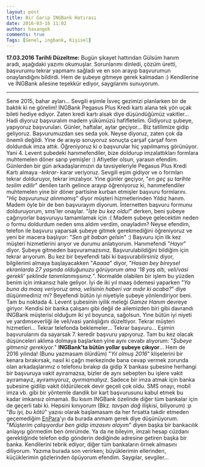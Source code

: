 ```yaml
---
layout: post
title: Bir Garip INGBank Hatırası
date: 2016-03-16 11:02
author: hasangok
comments: true
Tags: [Genel, ingbank, Kişisel]
---
```

**17.03.2016 Tarihli Düzeltme:** Bugün şikayet hattından Gülsüm hanım aradı, aşağıdaki yazımı okumuşlar. Sorunlarımı dinledi, çözüm üretti, başvurumu tekrar yapmamı sağladı ve en son arayıp başvurumun onaylandığını bildirdi. Hem de şubeye gitmeye gerek kalmadan :) Kendilerine  ve INGBank ailesine teşekkür ediyor, saygılarımı sunuyorum.
___
Sene 2015, bahar ayları... Sevgili eşimle İsveç gezimizi planlarken bir de baktık ki ne görelim! INGBank Pegasus Plus Kredi kartı alana tek yön uçak bileti hediye ediyor. Zaten kredi kartı alsak diye düşündüğümüz vakitler... Hadi diyoruz başvuralım madem yükümüzü hafifletelim.
Gidiyoruz şubeye, yapıyoruz başvuruları. Günler, haftalar, aylar geçiyor... Biz tatilimize gidip geliyoruz. Başvurumuzdan ses seda yok. Neyse diyoruz, zaten çok da önemli değildi. Yine de arayıp soruyoruz sonuçta çarşaf çarşaf form doldurduk imza attık. Öğreniyoruz ki o başvurular hiç yapılmamış görünüyor. Yani 4. Levent şubedeki hanımefendiler, bize doldurup imzalattıkları formlara muhtemelen döner sarıp yemişler :) Afiyetler olsun, yarasın efendim.
Günlerden bir gün arkadaşlarımızın da tavsiyeleriyle Pegasus Plus Kredi Kartı almaya *-tekrar-* karar veriyoruz. Sevgili eşim gidiyor ve o formları tekrar dolduruyor, tekrar imzalıyor. Yine günler geçiyor, "*en geç şu tarihte teslim edilir*" denilen tarih gelince arayıp öğreniyoruz ki, hanımefendiler muhtemelen yine bir döner partisine kurban etmişler başvuru formlarını. "*Hiç başvurunuz alınmamış*" diyor müşteri hizmetlerinden Yıldız hanım.
Madem öyle bir de ben başvurayım diyorum. İnternetten başvuru formunu dolduruyorum, sms'ler onaylar. "*İşte bu kez oldu!*" derken, beni şubeye çağırıyorlar başvuruyu tamamlamak için :( Madem şubeye gelecektim neden o formu doldurdum neden sms aldım verdim, onayladım? Neyse efendim, telefon ile başvuru yaparsak şubeye gitmek gerekmediğini öğreniyoruz ve yeni bir macera başlıyor: "*Sen git baban gelsin*" :)
Başvuru için ilk kez müşteri hizmetlerini arıyor ve durumu anlatıyorum. Hanımefendi "*Hayır*" diyor. Şubeye gitmeden başvuramazsınız. Başvurulabildiğini bildiğim için tekrar arıyorum. Bu kez bir beyefendi tabi ki başvurabilirsiniz diyor, bilgilerimi almaya başlayacakken "*Aaaaa*" diyor, "*Hasan bey bireysel ekranlarda 27 yaşında olduğunuzu görüyorum ama '18 yaş altı, veli/vasi gerekli' şeklinde tanımlanmışsınız.*". Normalde olabilen bir işlem bu yüzden benim için imkansız hale geliyor. İyi de iki yıl maaş ödemesi yaparken "*Ya buna da maaş veriyoruz ama, velisinin haberi var mıdır ki acaba?*" diye düşünmediniz mi? Beyefendi bütün iyi niyetiyle şubeye yönlendiriyor beni.
Tam bu noktada 4. Levent şubesinin iyilik meleği *Gamze Hanım* devreye giriyor. Kendisi bir banka çalışanı gibi değil de ailemizden biri gibi davrandı INGBank müşterisi olduğum iki yıl boyunca, sağolsun. Yine bütün iyi niyeti ve yardımseverliği ile veli/vasi yanlışlığını düzeltiyor.
Tekrar müşteri hizmetleri... Tekrar telefonda beklemeler... Tekrar başvuru... Eşimin başvurularını da sayarsak 7. keredir başvuru yapıyoruz. Tam bu kez olacak düşünceleri aklıma dolmaya başlarken yine aynı cevabı alıyorum: "*Şubeye gitmeniz gerekiyor.*" **INGBank'ta bütün yollar şubeye çıkıyor**... Hem de 2016 yılında! (Bunu yazmasam ölürdüm)
"*Yıl olmuş 2016*" klişelerini bir kenara bırakırsak, nasıl ki çağrı merkezinde bana cevap vermek zorunda olan arkadaşlarımız o telefonu bırakıp da gidip X bankası şubesine herhangi bir başvuruya vakit ayıramazsa, bizler de aynı sebepten bu işlere vakit ayıramayız, ayıramıyoruz, *ayırmamalıyız*. Sadece bir imza atmak için banka şubesine gidilip vakit öldürülecek devir geçeli çok oldu. SMS onayı, mobil imza vb. gibi bir yöntemle dandik bir kart başvurusunu kabul etmek bu kadar imkansız olmamalı. Bu kısım INGBank özelinde diğer tüm bankalar için de geçerli tabi ki. Hepsini kınıyorum (Bkz. *tavşan dağ* ilişkisi, biliyorum) :p
"*Bu iyi, bu kötü*" yazısı olarak başlamasam da her fırsatta takdir etmeden geçemediğim [EnPara](https://twitter.com/Enparacom)'yı da burada anmam gerek diye düşünüyorum. "*Müşterim çalışıyordur ben gidip imzasını alayım*" diyen başka bir bankacılık anlayışı görmedim ben ömrümde. Ya da ne bileyim, imzalı hesap cüzdanı gerektiğinde telefon edip gönderin dediğinde adresine getiren başka bir banka. Kendilerini tebrik ediyor, diğer tüm bankaların örnek almasını diliyorum.
Yazıma burada son verirken; büyüklerimin ellerinden, küçüklerimin gözlerinden öpüyorum efendim.
Saygılar, sevgiler...
